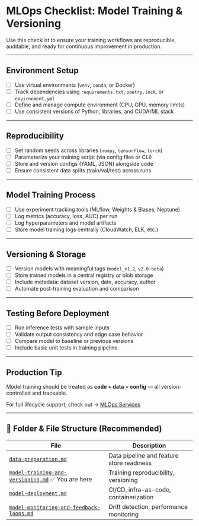 # MLOps Checklist: Model Training & Versioning

Use this checklist to ensure your training workflows are reproducible, auditable, and ready for continuous improvement in production.

---

## Environment Setup

- [ ] Use virtual environments (`venv`, `conda`, or Docker)
- [ ] Track dependencies using `requirements.txt`, `poetry.lock`, or `environment.yml`
- [ ] Define and manage compute environment (CPU, GPU, memory limits)
- [ ] Use consistent versions of Python, libraries, and CUDA/ML stack

---

## Reproducibility

- [ ] Set random seeds across libraries (`numpy`, `tensorflow`, `torch`)
- [ ] Parameterize your training script (via config files or CLI)
- [ ] Store and version configs (YAML, JSON) alongside code
- [ ] Ensure consistent data splits (train/val/test) across runs

---

## Model Training Process

- [ ] Use experiment tracking tools (MLflow, Weights & Biases, Neptune)
- [ ] Log metrics (accuracy, loss, AUC) per run
- [ ] Log hyperparameters and model artifacts
- [ ] Store model training logs centrally (CloudWatch, ELK, etc.)

---

## Versioning & Storage

- [ ] Version models with meaningful tags (`model_v1.2`, `v2.0-beta`)
- [ ] Store trained models in a central registry or blob storage
- [ ] Include metadata: dataset version, date, accuracy, author
- [ ] Automate post-training evaluation and comparison

---

## Testing Before Deployment

- [ ] Run inference tests with sample inputs
- [ ] Validate output consistency and edge case behavior
- [ ] Compare model to baseline or previous versions
- [ ] Include basic unit tests in training pipeline

---

## Production Tip

Model training should be treated as **code + data + config** — all version-controlled and traceable.

For full lifecycle support, check out → [MLOps Services](https://www.azilen.com/mlops-services/)

---

## 📁 Folder & File Structure (Recommended)

| File | Description |
|------|-------------|
| [`data-preparation.md`](data-preparation.md) | Data pipeline and feature store readiness |
| [`model-training-and-versioning.md`](model-training-and-versioning.md) ✅ You are here | Training reproducibility, versioning |
| [`model-deployment.md`](model-deployment.md) | CI/CD, infra-as-code, containerization |
| [`model-monitoring-and-feedback-loops.md`](model-monitoring-and-feedback-loops.md) | Drift detection, performance monitoring |
